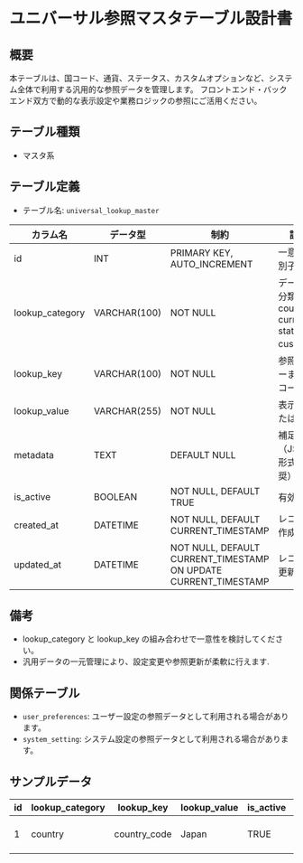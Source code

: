 # ユニバーサル参照マスタテーブル設計書

## 概要
本テーブルは、国コード、通貨、ステータス、カスタムオプションなど、システム全体で利用する汎用的な参照データを管理します。
フロントエンド・バックエンド双方で動的な表示設定や業務ロジックの参照にご活用ください。

## テーブル種類
- マスタ系

## テーブル定義
- テーブル名: `universal_lookup_master`

| カラム名         | データ型      | 制約                                    | 説明                                   |
|------------------|---------------|-----------------------------------------|----------------------------------------|
| id               | INT           | PRIMARY KEY, AUTO_INCREMENT             | 一意な識別子                           |
| lookup_category  | VARCHAR(100)  | NOT NULL                                | データの分類（例: country, currency, status, custom） |
| lookup_key       | VARCHAR(100)  | NOT NULL                                | 参照用キーまたはコード                |
| lookup_value     | VARCHAR(255)  | NOT NULL                                | 表示値または名称                        |
| metadata         | TEXT          | DEFAULT NULL                            | 補足情報（JSON形式推奨）              |
| is_active        | BOOLEAN       | NOT NULL, DEFAULT TRUE                  | 有効状態                               |
| created_at       | DATETIME      | NOT NULL, DEFAULT CURRENT_TIMESTAMP      | レコード作成日時                       |
| updated_at       | DATETIME      | NOT NULL, DEFAULT CURRENT_TIMESTAMP ON UPDATE CURRENT_TIMESTAMP | レコード更新日時 |

## 備考
- lookup_category と lookup_key の組み合わせで一意性を検討してください。
- 汎用データの一元管理により、設定変更や参照更新が柔軟に行えます.

## 関係テーブル
- `user_preferences`: ユーザー設定の参照データとして利用される場合があります。
- `system_setting`: システム設定の参照データとして利用される場合があります。

## サンプルデータ
| id | lookup_category | lookup_key   | lookup_value | is_active | created_at           | updated_at           |
|----|-----------------|--------------|--------------|-----------|----------------------|----------------------|
| 1  | country         | country_code | Japan        | TRUE      | 2023-10-01 00:00:00  | 2023-10-01 00:00:00  |
